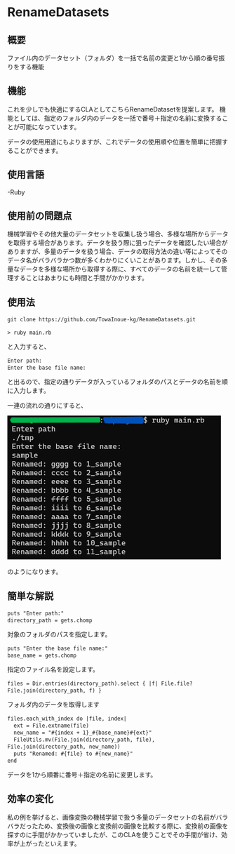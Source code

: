# RenameDatasets

## 概要

ファイル内のデータセット（フォルダ）を一括で名前の変更と1から順の番号振りをする機能


## 機能

これを少しでも快適にするCLAとしてこちらRenameDatasetを提案します。
機能としては、指定のフォルダ内のデータを一括で番号＋指定の名前に変換することが可能になっています。

データの使用用途にもよりますが、これでデータの使用順や位置を簡単に把握することができます。


## 使用言語

-Ruby


## 使用前の問題点

機械学習やその他大量のデータセットを収集し扱う場合、多様な場所からデータを取得する場合があります。データを扱う際に狙ったデータを確認したい場合がありますが、多量のデータを扱う場合、データの取得方法の違い等によってそのデータ名がバラバラかつ数が多くわかりにくいことがあります。しかし、その多量なデータを多様な場所から取得する際に、すべてのデータの名前を統一して管理することはあまりにも時間と手間がかかります。

## 使用法

```
git clone https://github.com/TowaInoue-kg/RenameDatasets.git
```


```
> ruby main.rb
```

と入力すると、

```
Enter path:
Enter the base file name:
```

と出るので、指定の通りデータが入っているフォルダのパスとデータの名前を順に入力します。


一連の流れの通りにすると、

![例](screenshot.png)

のようになります。

## 簡単な解説

```
puts "Enter path:"
directory_path = gets.chomp
```
 
対象のフォルダのパスを指定します。


```
puts "Enter the base file name:"
base_name = gets.chomp
```

指定のファイル名を設定します。


```
files = Dir.entries(directory_path).select { |f| File.file? File.join(directory_path, f) }
```

フォルダ内のデータを取得します


```
files.each_with_index do |file, index|
  ext = File.extname(file)
  new_name = "#{index + 1}_#{base_name}#{ext}"
  FileUtils.mv(File.join(directory_path, file), File.join(directory_path, new_name))
  puts "Renamed: #{file} to #{new_name}"
end
```

データを1から順番に番号＋指定の名前に変更します。

## 効率の変化

私の例を挙げると、画像変換の機械学習で扱う多量のデータセットの名前がバラバラだったため、変換後の画像と変換前の画像を比較する際に、変換前の画像を探すのに手間がかかっていましたが、このCLAを使うことでその手間が省け、効率が上がったといえます。

